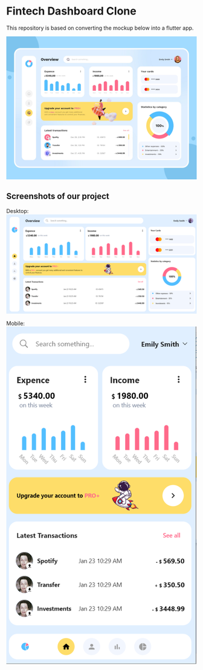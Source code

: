 # Fintech Dashboard Clone

This repository is based on converting the mockup below into a flutter app.

![app](assets/dribble.png)

## Screenshots of our project

Desktop: 
![app](assets/desktop.png)

Mobile: 
![app](assets/mobile.png)
